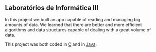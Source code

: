 
## Laboratórios de Informática III

In this project we built an app capable of reading and managing big amounts of data. We learned that there are better and more efficient algorithms and data structures capable of dealing with a great volume of data. 

This project was both coded in [C](https://github.com/rita-peixoto/uminho-lei/tree/main/2YEAR/2nd/LI3/projetoC) and in [Java](https://github.com/rita-peixoto/uminho-lei/tree/main/2YEAR/2nd/LI3/projetoJava).
